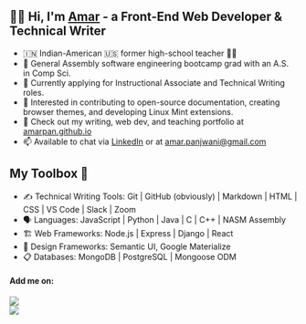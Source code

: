 ## 👋🏽 Hi, I'm [Amar](https://www.linkedin.com/in/amarpan) - a Front-End Web Developer & Technical Writer 
- 🇮🇳 Indian-American :us: former high-school teacher :man_teacher:
- 🔭 General Assembly software engineering bootcamp grad with an A.S. in Comp Sci.
- 🌱 Currently applying for Instructional Associate and Technical Writing roles.
- 🧠  Interested in contributing to open-source documentation, creating browser themes, and developing Linux Mint extensions.   
- :briefcase:    Check out my writing, web dev, and teaching portfolio at [amarpan.github.io](https://amarpan.github.io)
- 📫 Available to chat via [LinkedIn](https://www.linkedin.com/in/amarpan)  or at amar.panjwani@gmail.com
<!-- 👯 I’m looking to collaborate on ... -->
<!-- 🤔 I’m looking for help with ... -->
<!-- [![Anurag's GitHub stats](https://github-readme-stats.vercel.app/api?username=amarpan)](https://github.com/anuraghazra/github-readme-stats) -->

## My Toolbox 🧰
- ✍️   Technical Writing Tools:      		 Git | GitHub (obviously) | Markdown | HTML | CSS | VS Code | Slack | Zoom   
- :speaking_head:  Languages:  		JavaScript | Python | Java  | C | C++ | NASM Assembly
- 🏗️  Web Frameworks:                       		Node.js | Express | Django | React
- 🌈 Design Frameworks: Semantic UI, Google Materialize   
- 📋    Databases:                          		MongoDB | PostgreSQL | Mongoose ODM   
<!--![](https://visitor-badge.glitch.me/badge?page_id=sdkdeepa.sdk.deepa) -->
<!-- [![Top Langs](https://github-readme-stats.vercel.app/api/top-langs/?username=amarpan&layout=compact)](https://github.com/amarpan/)       -->
#### Add me on: 
[![](https://img.shields.io/badge/LinkedIn-0077B5?style=for-the-badge&logo=linkedin&logoColor=pink)](https://www.linkedin.com/in/amarpan/)   
![](https://visitor-badge.glitch.me/badge?page_id=amarpan.amarpan)

